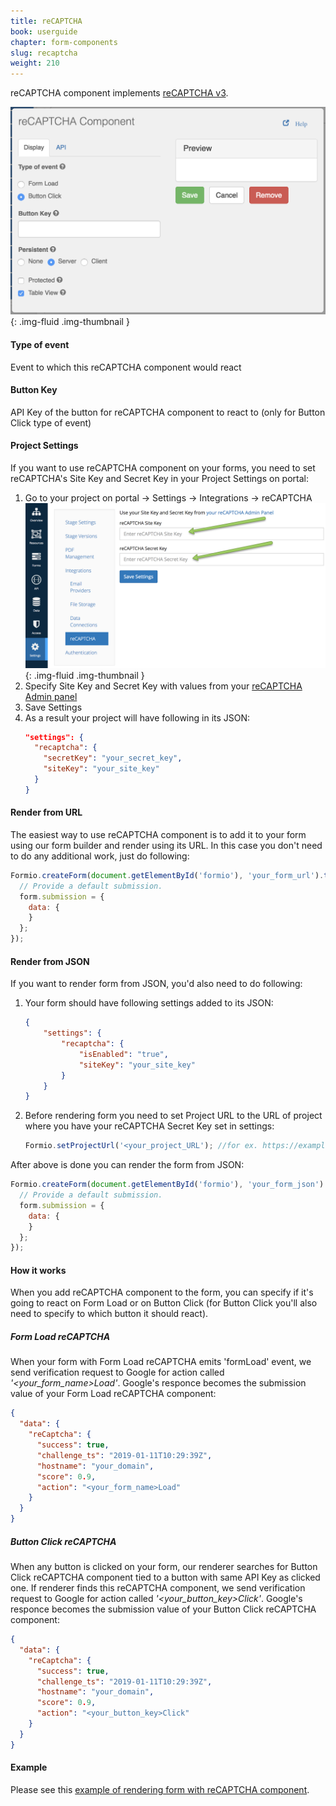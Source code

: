 ```yaml
---
title: reCAPTCHA
book: userguide
chapter: form-components
slug: recaptcha
weight: 210
---
```

reCAPTCHA component implements <a href="https://developers.google.com/recaptcha/docs/v3" target="_blank">reCAPTCHA v3</a>.

![](/assets/img/userguide/form-components/recaptcha-display.png){: .img-fluid .img-thumbnail }

#### Type of event

Event to which this reCAPTCHA component would react

#### Button Key

API Key of the button for reCAPTCHA component to react to (only for Button Click type of event)

#### Project Settings

If you want to use reCAPTCHA component on your forms, you need to set reCAPTCHA's Site Key and Secret Key in your Project Settings on portal:
1. Go to your project on portal -> Settings -> Integrations -> reCAPTCHA
    ![](/assets/img/userguide/form-components/recaptcha-project-settings.png){: .img-fluid .img-thumbnail }
2. Specify Site Key and Secret Key with values from your <a href='https://www.google.com/recaptcha/admin' target='_blank'>reCAPTCHA Admin panel</a>
3. Save Settings
4. As a result your project will have following in its JSON:
    ```json
    "settings": {
      "recaptcha": {
        "secretKey": "your_secret_key",
        "siteKey": "your_site_key"
      }
    }
    ````
    
#### Render from URL

The easiest way to use reCAPTCHA component is to add it to your form using our form builder and render using its URL. In this case you don't need to do any additional work, just do following:
 
```js
Formio.createForm(document.getElementById('formio'), 'your_form_url').then(function(form) {
  // Provide a default submission.
  form.submission = {
    data: {
    }
  };
});
````

#### Render from JSON

If you want to render form from JSON, you'd also need to do following:

1. Your form should have following settings added to its JSON:
    ```json
    {
        "settings": {
            "recaptcha": {
                "isEnabled": "true",
                "siteKey": "your_site_key"
            }
        }
    }
    ````
2. Before rendering form you need to set Project URL to the URL of project where you have your reCAPTCHA Secret Key set in settings:
    ```js
    Formio.setProjectUrl('<your_project_URL'); //for ex. https://examples.form.io/
    ````

After above is done you can render the form from JSON:

```js
Formio.createForm(document.getElementById('formio'), 'your_form_json').then(function(form) {
  // Provide a default submission.
  form.submission = {
    data: {
    }
  };
});
````

#### How it works

When you add reCAPTCHA component to the form, you can specify if it's going to react on Form Load or on Button Click (for Button Click you'll also need to specify to which button it should react).

##### Form Load reCAPTCHA

When your form with Form Load reCAPTCHA emits 'formLoad' event, we send verification request to Google for action called <i>'&lt;your_form_name&gt;Load'</i>. Google's responce becomes the submission value of your Form Load reCAPTCHA component:
```json
{
  "data": {
    "reCaptcha": { 
      "success": true,
      "challenge_ts": "2019-01-11T10:29:39Z",
      "hostname": "your_domain",
      "score": 0.9,
      "action": "<your_form_name>Load" 
    }
  }
}
````

##### Button Click reCAPTCHA
<p>When any button is clicked on your form, our renderer searches for Button Click reCAPTCHA component tied to a button with same API Key as clicked one. If renderer finds this reCAPTCHA component, we send verification request to Google for action called <i>'&lt;your_button_key&gt;Click'</i>. Google's responce becomes the submission value of your Button Click reCAPTCHA component:</p>


```json
{
  "data": {
    "reCaptcha": { 
      "success": true,
      "challenge_ts": "2019-01-11T10:29:39Z",
      "hostname": "your_domain",
      "score": 0.9,
      "action": "<your_button_key>Click" 
    }
  }
}
````

#### Example

Please see this <a href="http://formio.github.io/formio.js/app/examples/recaptcha.html" target="_blank">example of rendering form with reCAPTCHA component</a>.

